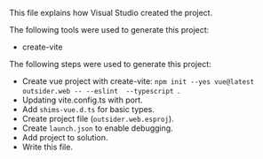 This file explains how Visual Studio created the project.

The following tools were used to generate this project:
- create-vite

The following steps were used to generate this project:
- Create vue project with create-vite: `npm init --yes vue@latest outsider.web -- --eslint  --typescript `.
- Updating vite.config.ts with port.
- Add `shims-vue.d.ts` for basic types.
- Create project file (`outsider.web.esproj`).
- Create `launch.json` to enable debugging.
- Add project to solution.
- Write this file.
